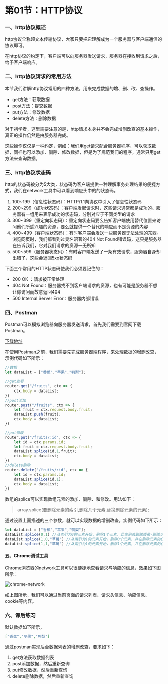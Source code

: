 # 第01节：HTTP协议

### 一、http协议概述

http协议全称超文本传输协议，大家只要把它理解成为一个服务器与客户端通信的协议即可。

在http协议的约定下，客户端可以向服务器发送请求，服务器在接收到请求之后，给予客户端响应。

### 二、http协议请求的常用方法

本节我们讲解http协议常用的四种方法，用来完成数据的增、删、改、查操作。

* get方法：获取数据
* post方法：提交数据
* put方法：修改数据
* delete方法：删除数据

对于初学者，这里需要注意的是，http请求本身并不会完成增删改查的基本操作，真正的操作仍然是由服务器完成。

这些操作仅仅是一种约定，例如：我们用get请求配合服务器程序，可以获取数据，同样也可以添加、删除、修改数据，但是为了规范我们的程序，通常只用get方法来查询数据。

### 三、http协议状态码

http的状态码被分为5大类，状态码为客户端提供一种理解事务处理结果的便捷方式，我们在network工具中可以看到响应头中的的状态码。

1. 100~199（信息性状态码）：HTTP/1.1向协议中引入了信息性状态码
2. 200~299（成功状态码）：客户端发起请求时，这些请求通常都是成功的。服务器有一组用来表示成功的状态码，分别对应于不同类型的请求
3. 300~399（重定向状态码）：重定向状态码要么告知客户端使用替代位置来访问他们所感兴趣的资源，要么就提供一个替代的响应而不是资源的内容
4. 400~499（客户端状态码）：有时客户端会发送一些服务器无法处理的东西。浏览网页时，我们都看到过臭名昭著的404 Not Found错误码，这只是服务器在告诉我们，它对我们请求的资源一无所知
5. 500~599（服务器状态码）：有时客户端发送了一条有效请求，服务器自身却出错了，这些会返回5xx状态码

下面三个常用的HTTP状态码使我们必须要记住的：

* 200 OK ：请求被正常处理
* 404 Not Found：服务器找不到客户端请求的资源，也有可能是服务器不想 让你访问而故意返回404
* 500 Internal Server Error：服务器内部错误

### 四、Postman

Postman可以模拟浏览器向服务器发送请求，首先我们需要到官网下载Postman。

[下载地址](https://www.postman.com/downloads/)


在使用Postman之前，我们需要先完成服务器端程序，来处理数据的增删改查，示例代码如下所示：

``` js
//数据
let dataList = ["香蕉","苹果","鸭梨"];

//get查看
router.get("/fruits", ctx => {
    ctx.body = dataList;
})
//post添加
router.post("/fruits", ctx => {
    let fruit = ctx.request.body.fruit;
    dataList.push(fruit);
    ctx.body = dataList;
})

//put修改
router.put("/fruits/:id", ctx => {
    let id = ctx.params.id;
    let fruit = ctx.request.body.fruit;
    dataList.splice(id,1,fruit);
    ctx.body = dataList;
})
//delete删除
router.delete("/fruits/:id", ctx => {
    let id = ctx.params.id;
    dataList.splice(id,1);
    ctx.body = dataList;
})
```

数组的splice可以实现数组元素的添加、删除、和修改。用法如下：

> array.splice(要删除元素的索引,删除几个元素,替换删除元素的元素);

通过设置上面描述的三个参数，就可以实现数据的增删改查，实例代码如下所示：

``` js
let dataList = ["香蕉","苹果","鸭梨"];
dataList.splice(0,1) //从索引为0的元素开始，删除1个元素，此案例会删除香蕉-删除功能。
dataList.splice(1,0,"草莓") //从索引为1的元素开始，删除0个元素，并在删除元素的位置插入"草莓"-添加功能。
dataList.splice(1,1,"草莓") //从索引为1的元素开始，删除1个元素，并在删除元素的位置插入"草莓"-修改工鞥呢。
```

#### 五、Chrome调试工具

Chrome浏览器的network工具可以很便捷地查看请求与响应的信息，效果如下图所示：

![chrome-network]()

如上图所示，我们可以通过当前页面的请求列表、请求头信息、响应信息、cookie等内容。

### 六、课后练习

默认数据如下所示，

``` json
["香蕉","苹果","鸭梨"]
```

通过postman实现后台数据列表的增删改查，要求如下：

1. get方法获取数据列表
2. post添加数据，然后重新查询
3. put修改数据，然后重新查询
4. delete删除数据，然后重新查询
